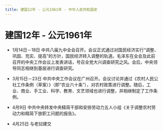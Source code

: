 ```yaml
---
title: 建国12年 - 公元1961年 - 中华人民共和国史
---
```


# 建国12年 - 公元1961年

+ 1月14日－18日 中共八届九中全会召开。会议正式通过对国民经济实行“调整、巩固、充实、提高”的方针，国民经济转入调整的轨道。毛泽东在全会及此前召开的中央工作会议上发表讲话，号召全党大兴调查研究之风。会后，中央领导同志相继到基层进行调查研究。

+ 3月15日－23日 中共中央工作会议在广州召开。会议讨论并通过《农村人民公社工作条例（草案）》（即“农业六十条”），对农村政策进行调整。随后，工业、商业、手工业、科学、教育、文艺领域也进行调整，并相继制定了工作条例。

+ 4月9日 中共中央转发中央精简干部和安排劳动力五人小组《关于调整农村劳动力和精简下放职工问题的报告》。

+ 4月25日 与老挝建交